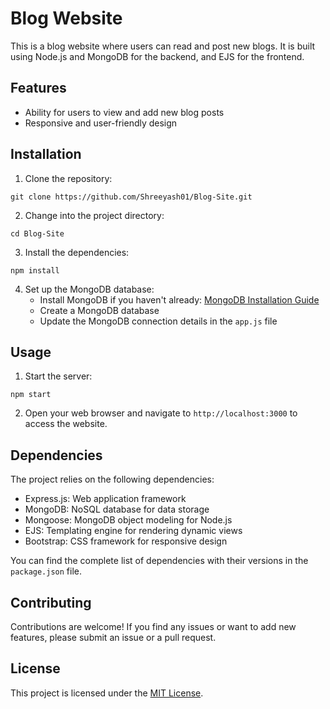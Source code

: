 # Blog Website

This is a blog website where users can read and post new blogs. It is built using Node.js and MongoDB for the backend, and EJS for the frontend.

## Features

- Ability for users to view and add new blog posts
- Responsive and user-friendly design

## Installation

1. Clone the repository:

```
git clone https://github.com/Shreeyash01/Blog-Site.git
```

2. Change into the project directory:

```
cd Blog-Site
```

3. Install the dependencies:

```
npm install
```

4. Set up the MongoDB database:
   - Install MongoDB if you haven't already: [MongoDB Installation Guide](https://docs.mongodb.com/manual/installation/)
   - Create a MongoDB database
   - Update the MongoDB connection details in the `app.js` file

## Usage

1. Start the server:

```
npm start
```

2. Open your web browser and navigate to `http://localhost:3000` to access the website.

## Dependencies

The project relies on the following dependencies:

- Express.js: Web application framework
- MongoDB: NoSQL database for data storage
- Mongoose: MongoDB object modeling for Node.js
- EJS: Templating engine for rendering dynamic views
- Bootstrap: CSS framework for responsive design

You can find the complete list of dependencies with their versions in the `package.json` file.

## Contributing

Contributions are welcome! If you find any issues or want to add new features, please submit an issue or a pull request.

## License

This project is licensed under the [MIT License](LICENSE).
